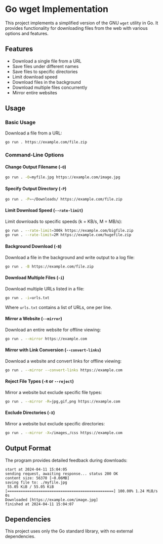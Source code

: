 # Go wget Implementation

This project implements a simplified version of the GNU `wget` utility in Go. It provides functionality for downloading files from the web with various options and features.

## Features

- Download a single file from a URL
- Save files under different names
- Save files to specific directories
- Limit download speed
- Download files in the background
- Download multiple files concurrently
- Mirror entire websites

## Usage

### Basic Usage

Download a file from a URL:

```bash
go run . https://example.com/file.zip
```

### Command-Line Options

#### Change Output Filename (`-O`)

```bash
go run . -O=myfile.jpg https://example.com/image.jpg
```

#### Specify Output Directory (`-P`)

```bash
go run . -P=~/Downloads/ https://example.com/file.zip
```

#### Limit Download Speed (`--rate-limit`)

Limit downloads to specific speeds (k = KB/s, M = MB/s):

```bash
go run . --rate-limit=300k https://example.com/bigfile.zip
go run . --rate-limit=2M https://example.com/hugefile.zip
```

#### Background Download (`-B`)

Download a file in the background and write output to a log file:

```bash
go run . -B https://example.com/file.zip
```

#### Download Multiple Files (`-i`)

Download multiple URLs listed in a file:

```bash
go run . -i=urls.txt
```

Where `urls.txt` contains a list of URLs, one per line.

#### Mirror a Website (`--mirror`)

Download an entire website for offline viewing:

```bash
go run . --mirror https://example.com
```

#### Mirror with Link Conversion (`--convert-links`)

Download a website and convert links for offline viewing:

```bash
go run . --mirror --convert-links https://example.com
```

#### Reject File Types (`-R` or `--reject`)

Mirror a website but exclude specific file types:

```bash
go run . --mirror -R=jpg,gif,png https://example.com
```

#### Exclude Directories (`-X`)

Mirror a website but exclude specific directories:

```bash
go run . --mirror -X=/images,/css https://example.com
```

## Output Format

The program provides detailed feedback during downloads:

```
start at 2024-04-11 15:04:05
sending request, awaiting response... status 200 OK
content size: 56370 [~0.06MB]
saving file to: ./myfile.jpg
 55.05 KiB / 55.05 KiB [================================================] 100.00% 1.24 MiB/s 0s
Downloaded [https://example.com/image.jpg]
finished at 2024-04-11 15:04:07
```

## Dependencies

This project uses only the Go standard library, with no external dependencies.
